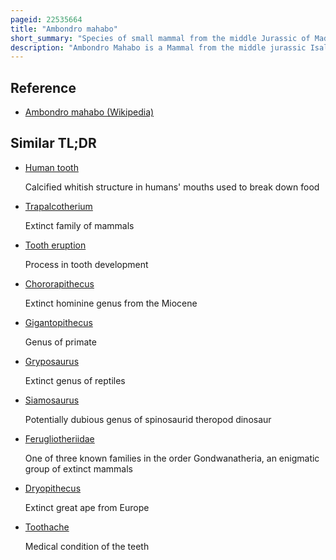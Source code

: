 ```yaml
---
pageid: 22535664
title: "Ambondro mahabo"
short_summary: "Species of small mammal from the middle Jurassic of Madagascar"
description: "Ambondro Mahabo is a Mammal from the middle jurassic Isalo Iii Formation in Madagascar. It is the only described Species of the Genus Ambondro known from a fragmentary lower Jaw with three Teeth interpreted as the last Premolar and the first two Molars. The Premolar is a central Cusp with one or two smaller Cusps and a Cingulum on the Inner or lingual Side of the Tooth. The molars also have such a lingual cingulum. They consist of two Groups of Cusps: a Trigonid of three Cusps at the Front and a Talonid with a main Cusp, a smaller Cusp, and a Crest at the Back. Features of the Talonid suggest that Ambondro had tribosphenic Molars, the basic Arrangement of molar Features also present in marsupial and placental Mammals. It is the oldest known mammal with putatively tribosphenic Teeth ; at the Time of its Discovery it antedated the second oldest Example by about 25 million Years."
---
```


## Reference

- [Ambondro mahabo (Wikipedia)](https://en.wikipedia.org/?curid=22535664)

## Similar TL;DR

- [Human tooth](/tldr/en/human-tooth)

  Calcified whitish structure in humans' mouths used to break down food

- [Trapalcotherium](/tldr/en/trapalcotherium)

  Extinct family of mammals

- [Tooth eruption](/tldr/en/tooth-eruption)

  Process in tooth development

- [Chororapithecus](/tldr/en/chororapithecus)

  Extinct hominine genus from the Miocene

- [Gigantopithecus](/tldr/en/gigantopithecus)

  Genus of primate

- [Gryposaurus](/tldr/en/gryposaurus)

  Extinct genus of reptiles

- [Siamosaurus](/tldr/en/siamosaurus)

  Potentially dubious genus of spinosaurid theropod dinosaur

- [Ferugliotheriidae](/tldr/en/ferugliotheriidae)

  One of three known families in the order Gondwanatheria, an enigmatic group of extinct mammals

- [Dryopithecus](/tldr/en/dryopithecus)

  Extinct great ape from Europe

- [Toothache](/tldr/en/toothache)

  Medical condition of the teeth
